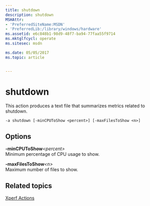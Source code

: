 ```yaml
---
title: shutdown
description: shutdown
MSHAttr:
- 'PreferredSiteName:MSDN'
- 'PreferredLib:/library/windows/hardware'
ms.assetid: e6c848b1-98d9-48f7-ba94-77faa55f9714
ms.mktglfcycl: operate
ms.sitesec: msdn

ms.date: 05/05/2017
ms.topic: article


---
```


# shutdown


This action produces a text file that summarizes metrics related to shutdown.

```
-a shutdown [-minCPUToShow <percent>] [-maxFilesToShow <n>]
```

## Options


<a href="" id="-mincputoshow-percent-"></a>**-minCPUToShow**<em>&lt;percent&gt;</em>  
Minimum percentage of CPU usage to show.

<a href="" id="-maxfilestoshow-n-"></a>**-maxFilesToShow**<em>&lt;n&gt;</em>  
Maximum number of files to show.

## Related topics


[Xperf Actions](xperf-actions.md)

 

 







